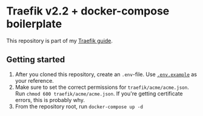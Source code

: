 # Traefik v2.2 + docker-compose boilerplate

This repository is part of my [Traefik guide](https://blog.zegeri.us/traefik-v2-docker-compose-boilerplate).

## Getting started

1. After you cloned this repository, create an `.env`-file. Use [`.env.example`](https://github.com/zegerius/traefik-boilerplate/blob/master/.env.example) as your reference.
2. Make sure to set the correct permissions for `traefik/acme/acme.json`. Run `chmod 600 traefik/acme/acme.json`. If you're getting certificate errors, this is probably why.
3. From the repository root, run `docker-compose up -d`
